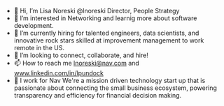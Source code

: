 - 👋 Hi, I’m Lisa Noreski @lnoreski Director, People Strategy 
- 👀 I’m interested in Networking and learnig more about software development. 
- 🌱 I’m currently hiring for talented engineers, data scientists, and innovative rock stars skilled at improvement management to work remote in the US. 
- 💞️ I’m looking to connect, collaborate, and hire!
- 📫 How to reach me lnoreski@nav.com and www.linkedin.com/in/lpundock
- 🎉 I work for Nav  We're a mission driven technology start up that is passionate about connecting the small business ecosystem, powering transparency and efficiency for financial decision making. 
<!---
lnoreski/lnoreski is a ✨ special ✨ repository because its `README.md` (this file) appears on your GitHub profile.
You can click the Preview link to take a look at your changes.
--->
